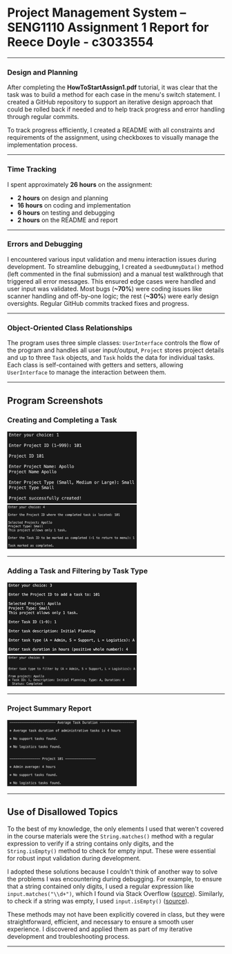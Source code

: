 # Project Management System – SENG1110 Assignment 1 Report for Reece Doyle - c3033554

---

### Design and Planning

After completing the **HowToStartAssign1.pdf** tutorial, it was clear that the task was to build a method for each case in the menu's switch statement. I created a GitHub repository to support an iterative design approach that could be rolled back if needed and to help track progress and error handling through regular commits.

To track progress efficiently, I created a README with all constraints and requirements of the assignment, using checkboxes to visually manage the implementation process.

---

### Time Tracking

I spent approximately **26 hours** on the assignment:
- **2 hours** on design and planning  
- **16 hours** on coding and implementation  
- **6 hours** on testing and debugging  
- **2 hours** on the README and report  

---

### Errors and Debugging

I encountered various input validation and menu interaction issues during development. To streamline debugging, I created a `seedDummyData()` method (left commented in the final submission) and a manual test walkthrough that triggered all error messages. This ensured edge cases were handled and user input was validated. Most bugs (**~70%**) were coding issues like scanner handling and off-by-one logic; the rest (**~30%**) were early design oversights. Regular GitHub commits tracked fixes and progress.

---

### Object-Oriented Class Relationships

The program uses three simple classes: `UserInterface` controls the flow of the program and handles all user input/output, `Project` stores project details and up to three `Task` objects, and `Task` holds the data for individual tasks. Each class is self-contained with getters and setters, allowing `UserInterface` to manage the interaction between them.

---

## Program Screenshots

### Creating and Completing a Task
<p float="left">
  <img src="screenshots/create_project.png" width="300" />
  <img src="screenshots/mark_completed.png" width="300" />
</p>

---

### Adding a Task and Filtering by Task Type
<p float="left">
  <img src="screenshots/add_task.png" width="300" />
  <img src="screenshots/filter_task_type.png" width="300" />
</p>

---

### Project Summary Report
<p float="left">
  <img src="screenshots/summary_report.png" width="300" />
</p>

---

## Use of Disallowed Topics

To the best of my knowledge, the only elements I used that weren't covered in the course materials were the `String.matches()` method with a regular expression to verify if a string contains only digits, and the `String.isEmpty()` method to check for empty input. These were essential for robust input validation during development.

I adopted these solutions because I couldn't think of another way to solve the problems I was encountering during debugging. For example, to ensure that a string contained only digits, I used a regular expression like `input.matches("\\d+")`, which I found via Stack Overflow ([source](https://stackoverflow.com/questions/40561012/method-to-see-if-string-contains-all-digits?utm_source=chatgpt.com)). Similarly, to check if a string was empty, I used `input.isEmpty()` ([source](https://stackoverflow.com/questions/14721397/checking-if-a-string-is-empty-or-null-in-java?utm_source=chatgpt.com)).

These methods may not have been explicitly covered in class, but they were straightforward, efficient, and necessary to ensure a smooth user experience. I discovered and applied them as part of my iterative development and troubleshooting process.

---
